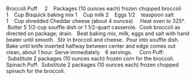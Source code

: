 Broccoli Puff
 
 
2    Packages (10 ounces each) frozen chopped broccoli
1    Cup Bisquick baking mix
1    Cup milk
2    Eggs
1/2    teaspoon salt
1    Cup shredded Cheddar cheese (about 4 ounces)
 
 
Heat oven to 325°.  Butter 5 1/2-cup souffle dish or 1 1/2-quart casserole.  Cook broccoli as directed on package; drain.  
Beat baking mix, milk, eggs and salt with hand beater until smooth.  Stir in broccoli and cheese.  Pour into souffle dish.
Bake until knife inserted halfway between center and edge comes out clean, about 1 hour. 
Serve immediately.
 
6 servings. 
 
 
Corn Puff:  Substitute 2 packages (10 ounces each) frozen corn for the broccoli.
Spinach Puff:  Substitute 2 packages (10 ounces each) frozen chopped spinach for the broccoli.
